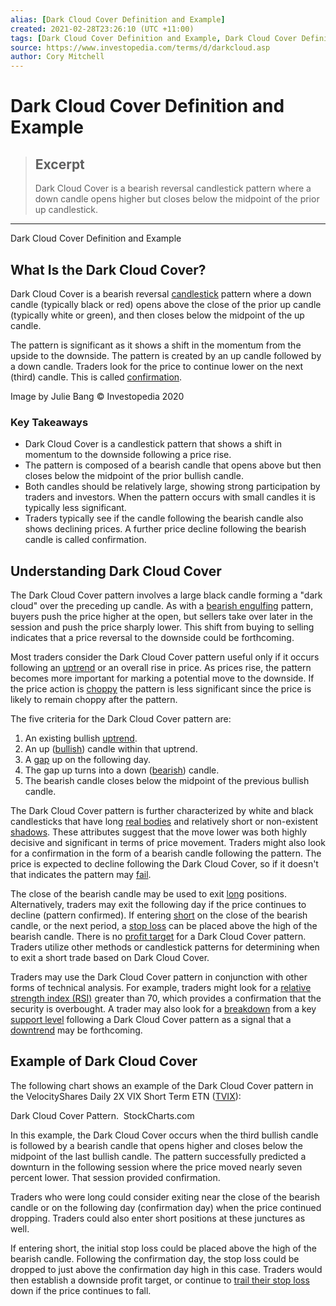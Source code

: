 ```yaml
---
alias: [Dark Cloud Cover Definition and Example]
created: 2021-02-28T23:26:10 (UTC +11:00)
tags: [Dark Cloud Cover Definition and Example, Dark Cloud Cover Definition and Example]
source: https://www.investopedia.com/terms/d/darkcloud.asp
author: Cory Mitchell
---
```


# Dark Cloud Cover Definition and Example

> ## Excerpt
> Dark Cloud Cover is a bearish reversal candlestick pattern where a down candle opens higher but closes below the midpoint of the prior up candlestick.

---

Dark Cloud Cover Definition and Example
## What Is the Dark Cloud Cover?

Dark Cloud Cover is a bearish reversal [candlestick](https://www.investopedia.com/terms/c/candlestick.asp) pattern where a down candle (typically black or red) opens above the close of the prior up candle (typically white or green), and then closes below the midpoint of the up candle.

The pattern is significant as it shows a shift in the momentum from the upside to the downside. The pattern is created by an up candle followed by a down candle. Traders look for the price to continue lower on the next (third) candle. This is called [confirmation](https://www.investopedia.com/terms/c/confirmation.asp).

Image by Julie Bang © Investopedia 2020

### Key Takeaways

-   Dark Cloud Cover is a candlestick pattern that shows a shift in momentum to the downside following a price rise.
-   The pattern is composed of a bearish candle that opens above but then closes below the midpoint of the prior bullish candle.
-   Both candles should be relatively large, showing strong participation by traders and investors. When the pattern occurs with small candles it is typically less significant.
-   Traders typically see if the candle following the bearish candle also shows declining prices. A further price decline following the bearish candle is called confirmation.

## Understanding Dark Cloud Cover

The Dark Cloud Cover pattern involves a large black candle forming a "dark cloud" over the preceding up candle. As with a [bearish engulfing](https://www.investopedia.com/terms/b/bearishengulfingp.asp) pattern, buyers push the price higher at the open, but sellers take over later in the session and push the price sharply lower. This shift from buying to selling indicates that a price reversal to the downside could be forthcoming.

Most traders consider the Dark Cloud Cover pattern useful only if it occurs following an [uptrend](https://www.investopedia.com/terms/u/uptrend.asp) or an overall rise in price. As prices rise, the pattern becomes more important for marking a potential move to the downside. If the price action is [choppy](https://www.investopedia.com/terms/c/choppymarket.asp) the pattern is less significant since the price is likely to remain choppy after the pattern.

The five criteria for the Dark Cloud Cover pattern are:

1.  An existing bullish [uptrend](https://www.investopedia.com/terms/u/uptrend.asp).
2.  An up ([bullish](https://www.investopedia.com/terms/b/bull.asp)) candle within that uptrend.
3.  A [gap](https://www.investopedia.com/terms/g/gap.asp) up on the following day.
4.  The gap up turns into a down ([bearish](https://www.investopedia.com/terms/b/bear.asp)) candle.
5.  The bearish candle closes below the midpoint of the previous bullish candle.

The Dark Cloud Cover pattern is further characterized by white and black candlesticks that have long [real bodies](https://www.investopedia.com/terms/r/realbody.asp) and relatively short or non-existent [shadows](https://www.investopedia.com/terms/s/shadow.asp). These attributes suggest that the move lower was both highly decisive and significant in terms of price movement. Traders might also look for a confirmation in the form of a bearish candle following the pattern. The price is expected to decline following the Dark Cloud Cover, so if it doesn't that indicates the pattern may [fail](https://www.investopedia.com/terms/f/failedbreak.asp).

The close of the bearish candle may be used to exit [long](https://www.investopedia.com/terms/l/long.asp) positions. Alternatively, traders may exit the following day if the price continues to decline (pattern confirmed). If entering [short](https://www.investopedia.com/terms/s/short.asp) on the close of the bearish candle, or the next period, a [stop loss](https://www.investopedia.com/terms/s/stop-lossorder.asp) can be placed above the high of the bearish candle. There is no [profit target](https://www.investopedia.com/terms/p/profit-target.asp) for a Dark Cloud Cover pattern. Traders utilize other methods or candlestick patterns for determining when to exit a short trade based on Dark Cloud Cover.

Traders may use the Dark Cloud Cover pattern in conjunction with other forms of technical analysis. For example, traders might look for a [relative strength index (RSI)](https://www.investopedia.com/terms/r/rsi.asp) greater than 70, which provides a confirmation that the security is overbought. A trader may also look for a [breakdown](https://www.investopedia.com/terms/b/breakdown.asp) from a key [support level](https://www.investopedia.com/terms/s/support.asp) following a Dark Cloud Cover pattern as a signal that a [downtrend](https://www.investopedia.com/terms/d/downtrend.asp) may be forthcoming.

## Example of Dark Cloud Cover

The following chart shows an example of the Dark Cloud Cover pattern in the VelocityShares Daily 2X VIX Short Term ETN ([TVIX](https://www.investopedia.com/markets/quote?tvwidgetsymbol=tvix)):

Dark Cloud Cover Pattern.  StockCharts.com

In this example, the Dark Cloud Cover occurs when the third bullish candle is followed by a bearish candle that opens higher and closes below the midpoint of the last bullish candle. The pattern successfully predicted a downturn in the following session where the price moved nearly seven percent lower. That session provided confirmation.

Traders who were long could consider exiting near the close of the bearish candle or on the following day (confirmation day) when the price continued dropping. Traders could also enter short positions at these junctures as well.

If entering short, the initial stop loss could be placed above the high of the bearish candle. Following the confirmation day, the stop loss could be dropped to just above the confirmation day high in this case. Traders would then establish a downside profit target, or continue to [trail their stop loss](https://www.investopedia.com/terms/t/trailingstop.asp) down if the price continues to fall.
